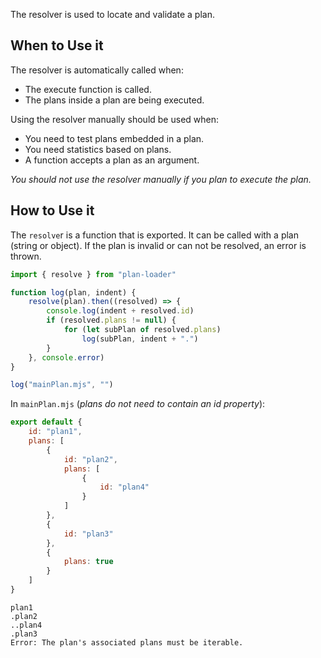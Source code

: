 The resolver is used to locate and validate a plan.

## When to Use it
The resolver is automatically called when:

- The execute function is called.
- The plans inside a plan are being executed.

Using the resolver manually should be used when:

- You need to test plans embedded in a plan.
- You need statistics based on plans.
- A function accepts a plan as an argument.

*You should not use the resolver manually if you plan to execute the plan.*

## How to Use it
The `resolve`r is a function that is exported. It can be called with a plan (string or object). If the plan is invalid or can not be resolved, an error is thrown.

```js
import { resolve } from "plan-loader"

function log(plan, indent) {
	resolve(plan).then((resolved) => {
		console.log(indent + resolved.id)
		if (resolved.plans != null) {
			for (let subPlan of resolved.plans)
				log(subPlan, indent + ".")
		}
	}, console.error)
}

log("mainPlan.mjs", "")
```
In `mainPlan.mjs` (*plans do not need to contain an id property*):
```js
export default {
	id: "plan1",
	plans: [
		{
			id: "plan2",
			plans: [
				{
					id: "plan4"
				}
			]
		},
		{
			id: "plan3"
		},
		{
			plans: true
		}
	]
}
```
```text
plan1
.plan2
..plan4
.plan3
Error: The plan's associated plans must be iterable.
```
